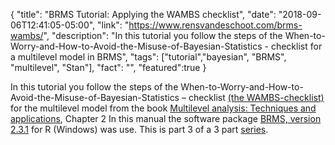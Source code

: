 {
  "title": "BRMS Tutorial: Applying the WAMBS checklist",
  "date": "2018-09-06T12:41:05-05:00",
  "link": "https://www.rensvandeschoot.com/brms-wambs/",
  "description": "In this tutorial you follow the steps of the When-to-Worry-and-How-to-Avoid-the-Misuse-of-Bayesian-Statistics - checklist for a multilevel model in BRMS",
  "tags": ["tutorial","bayesian", "BRMS", "multilevel", "Stan"],
  "fact": "",
  "featured":true
}

In this tutorial you follow the steps of the When-to-Worry-and-How-to-Avoid-the-Misuse-of-Bayesian-Statistics – checklist [(the WAMBS-checklist)](https://www.rensvandeschoot.com/wambs-checklist/) for the multilevel model from the book [Multilevel analysis: Techniques and applications](https://multilevel-analysis.sites.uu.nl/), Chapter 2 In this manual the software package [BRMS, version 2.3.1](https://cran.r-project.org/web/packages/brms/index.html) for R (Windows) was use. This is part 3 of a 3 part  [series](https://www.rensvandeschoot.com/tutorials/brms/).
